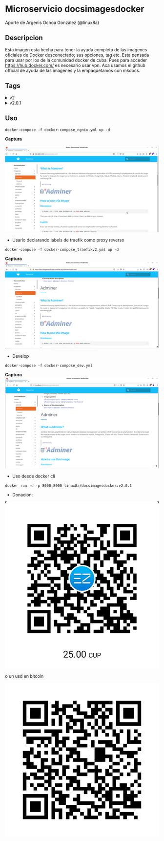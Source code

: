 # Microservicio docsimagesdocker

Aporte de Argenis Ochoa Gonzalez (@linux8a)

## Descripcion

Esta imagen esta hecha para tener la ayuda completa de las imagenes oficiales de Docker desconectado; sus opciones, tag etc. Esta pensada para usar por los de la comunidad docker de cuba. Pues para acceder https://hub.docker.com/ es necesario usar vpn. Aca usamos el github official de ayuda de las imagenes y la empaquetamos con mkdocs.

## Tags

<details>
<summary> v2 </summary>
Cambios

Comienza el proyecto. 
</details>

<details>
<summary> v2.0.1 </summary>
Cambios

Se agrego la documentacion de las siguientes imagenes:
* gitlab
* gogs 
* gitea 
* Roundcube 
* Zabbix  
</details>




## Uso


```
docker-compose -f docker-compose_ngnix.yml up -d
```

**Captura**

![captura](./img/nginx.png)


* Usarlo declarando labels de traefik como proxy reverso

```
docker-compose -f docker-compose_traefikv2.yml up -d
```

**Captura**
![captura](./img/labels_traefik.png)


* Develop

```
docker-compose -f docker-compose_dev.yml
```

**Captura**
![captura](./img/dev.png)

* Uso desde docker cli

```
docker run -d -p 8000:8000 linux8a/docsimagesdocker:v2.0.1
```

* Donacion:

![Donacion](../.donacion_enzona.png)

o un usd en bitcoin

![Donacion](../.donacion_bitcoin.png)


